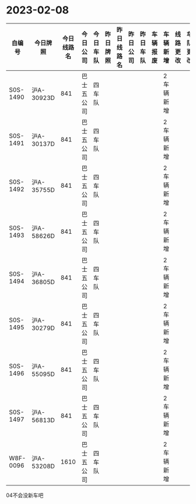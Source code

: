 # 2023-02-08
| 自编号      | 今日牌照      | 今日线路名 | 今日公司  | 今日车队 | 昨日牌照 | 昨日线路名 | 昨日公司 | 昨日车队 | 车辆报废 | 车辆新增  | 线路更改 | 车队更改 | 公司更改 | 牌照更改 |
|----------|-----------|-------|-------|------|------|-------|------|------|------|-------|------|------|------|------|
| S0S-1490 | 沪A-30923D | 841   | 巴士五公司 | 四车队  |      |       |      |      |      | 2车辆新增 |      |      |      |      |
| S0S-1491 | 沪A-30137D | 841   | 巴士五公司 | 四车队  |      |       |      |      |      | 2车辆新增 |      |      |      |      |
| S0S-1492 | 沪A-35755D | 841   | 巴士五公司 | 四车队  |      |       |      |      |      | 2车辆新增 |      |      |      |      |
| S0S-1493 | 沪A-58626D | 841   | 巴士五公司 | 四车队  |      |       |      |      |      | 2车辆新增 |      |      |      |      |
| S0S-1494 | 沪A-36805D | 841   | 巴士五公司 | 四车队  |      |       |      |      |      | 2车辆新增 |      |      |      |      |
| S0S-1495 | 沪A-30279D | 841   | 巴士五公司 | 四车队  |      |       |      |      |      | 2车辆新增 |      |      |      |      |
| S0S-1496 | 沪A-55095D | 841   | 巴士五公司 | 四车队  |      |       |      |      |      | 2车辆新增 |      |      |      |      |
| S0S-1497 | 沪A-56813D | 841   | 巴士五公司 | 四车队  |      |       |      |      |      | 2车辆新增 |      |      |      |      |
| W8F-0096 | 沪A-53208D | 1610  | 巴士五公司 | 四车队  |      |       |      |      |      | 2车辆新增 |

04不会没新车吧
